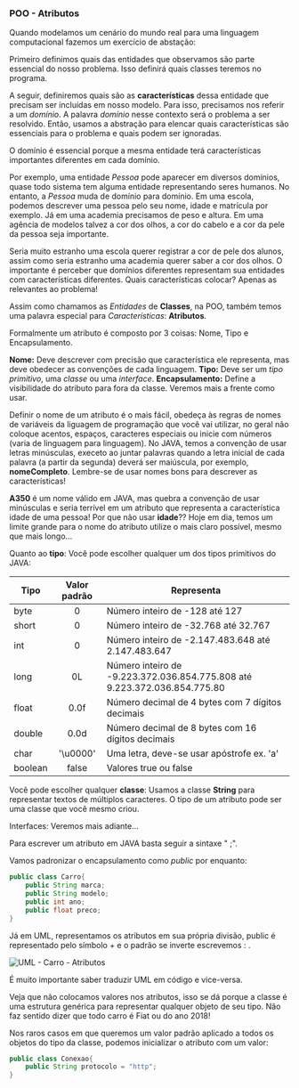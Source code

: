 ### POO - Atributos

Quando modelamos um cenário do mundo real para uma linguagem computacional fazemos um exercício de abstação: 

Primeiro definimos quais das entidades que observamos são parte essencial do nosso problema. Isso definirá quais classes teremos no programa.

A seguir, definiremos quais são as **características** dessa entidade que precisam ser incluídas em nosso modelo. Para isso, precisamos nos referir a um *domínio*. A palavra *domínio* nesse contexto será o problema a ser resolvido. Então, usamos a abstração para elencar quais características são essenciais para o problema e quais podem ser ignoradas.

O domínio é essencial porque a mesma entidade terá características importantes diferentes em cada domínio.

Por exemplo, uma entidade *Pessoa* pode aparecer em diversos domínios, quase todo sistema tem alguma entidade representando seres humanos. No entanto, a *Pessoa* muda de domínio para domínio. Em uma escola, podemos descrever uma pessoa pelo seu nome, idade e matrícula por exemplo. Já em uma academia precisamos de peso e altura. Em uma agência de modelos talvez a cor dos olhos, a cor do cabelo e a cor da pele da pessoa seja importante.

Seria muito estranho uma escola querer registrar a cor de pele dos alunos, assim como seria estranho uma academia querer saber a cor dos olhos. O importante é perceber que domínios diferentes representam sua entidades com características diferentes. Quais características colocar? Apenas as relevantes ao problema!

Assim como chamamos as *Entidades* de **Classes**, na POO, também temos uma palavra especial para *Características*: **Atributos**.

Formalmente um atributo é composto por 3 coisas: Nome, Tipo e Encapsulamento.

**Nome:** Deve descrever com precisão que característica ele representa, mas deve obedecer as convenções de cada linguagem.
**Tipo:** Deve ser um *tipo primitivo*, uma *classe* ou uma *interface*.
**Encapsulamento:** Define a visibilidade do atributo para fora da classe. Veremos mais a frente como usar.

Definir o nome de um atributo é o mais fácil, obedeça às regras de nomes de variáveis da liguagem de programação que você vai utilizar, no geral não coloque acentos, espaços, caracteres especiais ou inicie com números (varia de linguagem para linguagem). No JAVA, temos a convenção de usar letras minúsculas, execeto ao juntar palavras quando a letra inicial de cada palavra (a partir da segunda) deverá ser maiúscula, por exemplo, **nomeCompleto**. Lembre-se de usar nomes bons para descrever as características! 

**A350** é um nome válido em JAVA, mas quebra a convenção de usar minúsculas e seria terrível em um atributo que representa a característica idade de uma pessoa! Por que não usar **idade**?? 
Hoje em dia, temos um limite grande para o nome do atributo utilize o mais claro possível, mesmo que mais longo...

Quanto ao **tipo**: 
Você pode escolher qualquer um dos tipos primitivos do JAVA:

|Tipo     | Valor padrão|Representa                                                                     |
|---------|:-----------:|-------------------------------------------------------------------------------|
|byte     |0            | Número inteiro de -128 até 127                                                |
|short	  |0            | Número inteiro de -32.768 até 32.767                                          |
|int      |0            | Número inteiro de -2.147.483.648 até 2.147.483.647                            |
|long	  |0L           | Número inteiro de -9.223.372.036.854.775.808 até 9.223.372.036.854.775.80     |
|float	  |0.0f         |Número decimal de 4 bytes com 7 dígitos decimais                               |
|double	  |0.0d         |Número decimal de 8 bytes com 16 dígitos decimais                              |
|char	  |'\u0000'     | Uma letra, deve-se usar apóstrofe ex. 'a'                                     |
|boolean  |false        | Valores true ou false                                                         |

Você pode escolher qualquer **classe**: 
Usamos a classe **String** para representar textos de múltiplos caracteres.
O tipo de um atributo pode ser uma classe que você mesmo criou.

Interfaces: Veremos mais adiante...

Para escrever um atributo em JAVA basta seguir a sintaxe "<encapsulamento> <tipo> <nome>;". 

Vamos padronizar o encapsulamento como *public* por enquanto:

```java
public class Carro{
    public String marca;
    public String modelo;
    public int ano;
    public float preco;
}
```

Já em UML, representamos os atributos em sua própria divisão, public é representado pelo símbolo + e o padrão se inverte escrevemos <nome> : <tipo>.

![UML - Carro - Atributos](https://github.com/profgabrielmilitello/POO/blob/master/imagens/cap2-uml-carro.png "UML Carro + atributos")

É muito importante saber traduzir UML em código e vice-versa.

Veja que não colocamos valores nos atributos, isso se dá porque a classe é uma estrutura genérica para representar qualquer objeto de seu tipo. Não faz sentido dizer que todo carro é Fiat ou do ano 2018!

Nos raros casos em que queremos um valor padrão aplicado a todos os objetos do tipo da classe, podemos inicializar o atributo com um valor:

```java
public class Conexao{
    public String protocolo = "http";
}
```